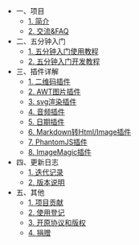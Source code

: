 - 一、项目
	- [1. 简介]()
	- [2. 交流&FAQ](简介/交流.md)
- 二、五分钟入门
	- [1. 五分钟入门使用教程](入门/五分钟入门使用教程.md)
	- [2. 五分钟入门开发教程](入门/五分钟入门开发教程.md)
- 三、插件详解
	- [1. 二维码插件]()
	- [2. AWT图片插件]()
	- [3. svg渲染插件]()
	- [4. 音频插件]()
	- [5. 日期插件]()
	- [6. Markdown转Html/Image插件]()
	- [7. PhantomJS插件]()
	- [8. ImageMagic插件]()
- 四、更新日志
	- [1. 迭代记录](迭代/记录.md)
	- [2. 版本说明](迭代/版本.md)
- 五、其他
	- [1. 项目贡献]()
	- [2. 使用登记]()
	- [3. 开原协议和版权]()
	- [4. 捐赠]()
